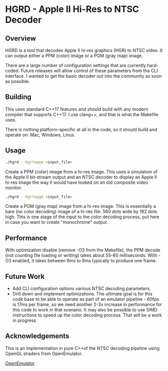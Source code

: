 # HGRD - Apple II Hi-Res to NTSC Decoder

## Overview

HGRD is a tool that decodes Apple II hi-res graphics (HGR) to NTSC video. It can output either a PPM (color) image or a PGM (gray map) image.

There are a large number of configuration settings that are currently hard-coded. Future releases will allow control of these parameters from the CLI interface. I wanted to get the basic decoder out into the community as soon as possible.

## Building

This uses standard C++17 features and should build with any modern compiler that supports C++17. I use clang++, and that is what the Makefile uses.

There is nothing platform-specific at all in the code, so it should build and operate on: Mac, Windows, Linux.

## Usage

```bash
./hgrd --hgrtoppm <input_file>
```
Create a PPM (color) image from a hi-res image. This uses a simulation of the Apple II bit-stream output and an NTSC decoder to display an Apple II hi-res image the way it would have looked on an old composite video monitor.

```bash
./hgrd --hgrtopgm <input_file>
```
Create a PGM (gray map) image from a hi-res image. This is essentially a bare (no color decoding) image of a hi-res file. 560 dots wide by 192 dots high. This is one stage of the input to the color decoding process, put here in case you want to create "monochrome" output.

## Performance

With optimization disable (remove -O3 from the Makefile), the PPM decode (not counting file loading or writing) takes about 55-60 milliseconds. With -O3 enabled, it takes between 6ms to 8ms typically to produce one frame.

## Future Work

- Add CLI configuration options various NTSC decoding parameters.
- Drill down and implement optimizations. The ultimate goal is for this code base to be able to operate as part of an emulator pipeline - 60fps is 17ms per frame, so we need another 2-3x increase in performance for this code to work in that scenario. It may also be possible to use SIMD instructions to speed up the color decoding process. That will be a work in progress.

## Acknowledgements

This is an implementation in pure C++of the NTSC decoding pipeline using OpenGL shaders from OpenEmulator. 

[OpenEmulator](https://github.com/openemulator/openemulator)



